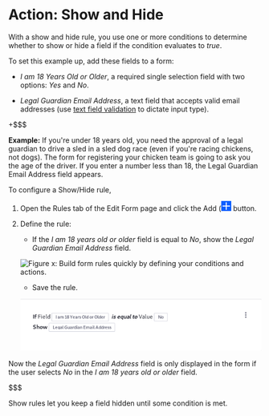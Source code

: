 # Action: Show and Hide

With a show and hide rule, you use one or more conditions to determine whether
to show or hide a field if the condition evaluates to *true*.

To set this example up, add these fields to a form: 

- *I am 18 Years Old or Older*, a required single selection field with two options:
  *Yes* and *No*.

- *Legal Guardian Email Address*, a text field that accepts valid email
  addresses (use [text field
  validation](/discover/portal/-/knowledge_base/7-1/creating-advanced-forms#validating-text-fields)
  to dictate input type).

+$$$

**Example:** If you're under 18 years old, you need the approval of a legal
guardian to drive a sled in a sled dog race (even if you're racing chickens, not
dogs). The form for registering your chicken team is going to ask you the age of
the driver. If you enter a number less than 18, the Legal Guardian Email Address
field appears.

To configure a Show/Hide rule,

1. Open the Rules tab of the Edit Form page and click the Add
   (![Add](../../../images/icon-add.png) button.

2. Define the rule:
    - If the *I am 18 years old or older* field is equal to *No*, show the
        *Legal Guardian Email Address* field.

    ![Figure x: Build form rules quickly by defining your conditions and
    actions.](../../../images/forms-rule-development.png)

    - Save the rule. 

    ![Figure x: Once a rule is saved, it is displayed so that you can easily understand what it does.](../../../images/forms-rule-list.png)

Now the *Legal Guardian Email Address* field is only displayed in the form if
the user selects *No* in the *I am 18 years old or older* field.

$$$

Show rules let you keep a field hidden until some condition is met.
